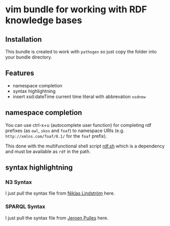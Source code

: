 # vim bundle for working with RDF knowledge bases

## Installation

This bundle is created to work with `pathogen` so just copy the folder into
your bundle directory.

## Features

 * namespace completion
 * syntax highlightning
 * insert xsd:dateTime current time literal with abbrevation `xsdnow`

## namespace completion

You can use ctrl-x+u (autocomplete user function) for completing
rdf prefixes (as `owl`, `skos` and `foaf`) to namespace URIs (e.g.
`http://xmlns.com/foaf/0.1/` for the `foaf` prefix).

This done with the multifunctional shell script
[rdf.sh](https://github.com/seebi/rdf.sh) which is a dependency and must
be available as `rdf` in the path.

## syntax highlightning

### N3 Syntax
I just pull the syntax file from [Niklas Lindström](git://github.com/vim-scripts/n3.vim.git) here.

### SPARQL Syntax
I just pull the syntax file from [Jeroen Pulles](https://github.com/vim-scripts/sparql.vim) here.

